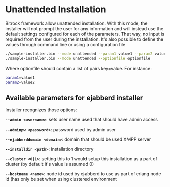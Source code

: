 # Unattended Installation

Bitrock framework allow unattended installation. With this mode, the
installer will not prompt the user for any information and will
instead use the default settings configured for each of the
parameters. That way, no input is required from the user during the
installation. It's also possible to define the values through command
line or using a configuration file

``` sh
./sample-installer.bin --mode unattended --param1 value1 --param2 value2 ....
./sample-installer.bin --mode unattended --optionfile optionfile
```

Where optionfile should contain a list of pairs key=value. For instance:

``` sh
param1=value1
param2=value2
```

## Available parameters for ejabberd installer

Installer recognizes those options:

**`--admin <username>`**:  sets user name used that should have admin access

**`--adminpw <password>`**:  password used by admin user

**`--ejabberddomain <domain>`**:  domain that should be used XMPP server

**`--installdir <path>`**:  installation directory

**`--cluster <0|1>`**:  setting this to 1 would setup this installation as a part of
   cluster (by default it's value is assumed 0)

**`--hostname <name>`**:  node id used by ejabberd to use as part of erlang node id (has
   only be set when using clustered environment
